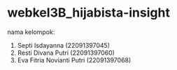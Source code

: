 # webkel3B_hijabista-insight
nama kelompok: 
1. Septi Isdayanna (22091397045)
2. Resti Divana Putri (22091397060)
3. Eva Fitria Novianti Putri (22091397068)
